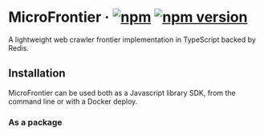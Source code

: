 # MicroFrontier &middot; [![npm](https://img.shields.io/npm/dm/microfrontier.svg?style=flat-square)](https://npm-stat.com/charts.html?package=microfrontier) [![npm version](https://img.shields.io/npm/v/microfrontier.svg?style=flat-square)](https://www.npmjs.com/package/microfrontier)

A lightweight web crawler frontier implementation in TypeScript backed by Redis.

## Installation

MicroFrontier can be used both as a Javascript library SDK, from the command line or with a Docker deploy.

### As a package

